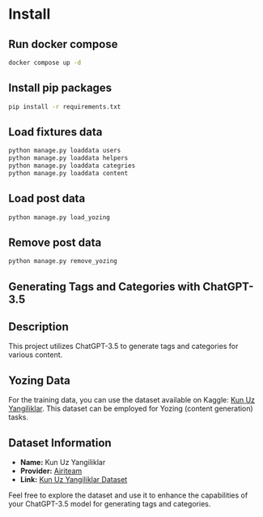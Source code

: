 # Install

## Run docker compose
```bash
docker compose up -d
```

## Install pip packages
```bash
pip install -r requirements.txt
```

## Load fixtures data
```bash
python manage.py loaddata users
python manage.py loaddata helpers
python manage.py loaddata categries
python manage.py loaddata content
```

## Load post data
```bash
python manage.py load_yozing
```


## Remove post data
```bash
python manage.py remove_yozing
```

## Generating Tags and Categories with ChatGPT-3.5

## Description
This project utilizes ChatGPT-3.5 to generate tags and categories for various content.

## Yozing Data
For the training data, you can use the dataset available on Kaggle: [Kun Uz Yangiliklar](https://www.kaggle.com/datasets/airiteam/kun-uz-yangiliklar). This dataset can be employed for Yozing (content generation) tasks.

## Dataset Information
- **Name:** Kun Uz Yangiliklar
- **Provider:** [Airiteam](https://www.kaggle.com/airiteam)
- **Link:** [Kun Uz Yangiliklar Dataset](https://www.kaggle.com/datasets/airiteam/kun-uz-yangiliklar)

Feel free to explore the dataset and use it to enhance the capabilities of your ChatGPT-3.5 model for generating tags and categories.
